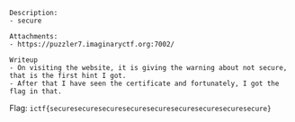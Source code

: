 ```
Description:
- secure

Attachments:
- https://puzzler7.imaginaryctf.org:7002/
```

```
Writeup
- On visiting the website, it is giving the warning about not secure, that is the first hint I got.
- After that I have seen the certificate and fortunately, I got the flag in that.

```

Flag:
`ictf{securesecuresecuresecuresecuresecuresecuresecuresecure}`
